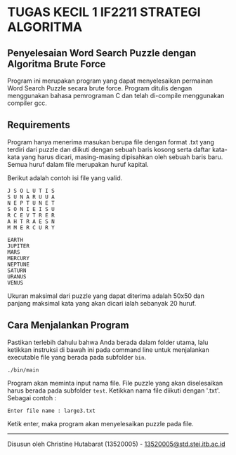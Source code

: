 # TUGAS KECIL 1 IF2211 STRATEGI ALGORITMA
## Penyelesaian Word Search Puzzle dengan Algoritma Brute Force

Program ini merupakan program yang dapat menyelesaikan permainan Word Search Puzzle secara brute force. Program ditulis dengan menggunakan bahasa pemrograman C dan telah di-compile menggunakan compiler gcc.

## Requirements
Program hanya menerima masukan berupa file dengan format .txt yang terdiri dari puzzle dan diikuti dengan sebuah baris kosong serta daftar kata-kata yang harus dicari, masing-masing dipisahkan oleh sebuah baris baru. Semua huruf dalam file merupakan huruf kapital.

Berikut adalah contoh isi file yang valid.

    J S O L U T I S 
    S U N A R U U A 
    N E P T U N E T 
    S O N I E I S U 
    R C E V T R E R 
    A H T R A E S N 
    M M E R C U R Y 

    EARTH 
    JUPITER 
    MARS 
    MERCURY 
    NEPTUNE 
    SATURN 
    URANUS 
    VENUS

Ukuran maksimal dari puzzle yang dapat diterima adalah 50x50 dan panjang maksimal kata yang akan dicari ialah sebanyak 20 huruf.

## Cara Menjalankan Program

Pastikan terlebih dahulu bahwa Anda berada dalam folder utama, lalu ketikkan instruksi di bawah ini pada command line untuk menjalankan executable file yang berada pada subfolder `bin`.
```
./bin/main
```
Program akan meminta input nama file. File puzzle yang akan diselesaikan harus berada pada subfolder `test`. Ketikkan nama file diikuti dengan '.txt'. Sebagai contoh :

```
Enter file name : large3.txt
```

Ketik enter, maka program akan menyelesaikan puzzle pada file.

---

Disusun oleh Christine Hutabarat (13520005) - 13520005@std.stei.itb.ac.id